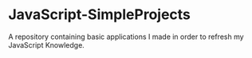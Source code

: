 # JavaScript-SimpleProjects
A repository containing basic applications I made in order to refresh my JavaScript Knowledge.
